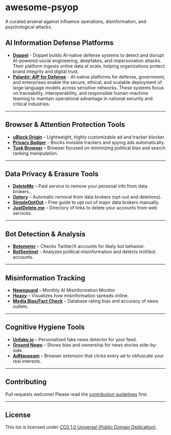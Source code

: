 # awesome-psyop
A curated arsenal against influence operations, disinformation, and psychological attacks.

## AI Information Defense Platforms

- **[Doppel](https://www.doppel.com/)** - Doppel builds AI-native defense systems to detect and disrupt AI-powered social engineering, deepfakes, and impersonation attacks. Their platform ingests online data at scale, helping organizations protect brand integrity and digital trust.
- **[Palantir: AIP for Defense](https://www.palantir.com/platforms/aip/defense/)** - AI-native platforms for defense, government, and enterprises enable the secure, ethical, and scalable deployment of large language models across sensitive networks. These systems focus on traceability, interoperability, and responsible human-machine teaming to maintain operational advantage in national security and critical industries.

---

## Browser & Attention Protection Tools
- **[uBlock Origin](https://github.com/gorhill/uBlock)** – Lightweight, highly customizable ad and tracker blocker.
- **[Privacy Badger](https://privacybadger.org/)** – Blocks invisible trackers and spying ads automatically.
- **[Tusk Browser](https://tuskbrowser.com/)** – Browser focused on minimizing political bias and search ranking manipulation.

---

## Data Privacy & Erasure Tools
- **[DeleteMe](https://joindeleteme.com/)** – Paid service to remove your personal info from data brokers.
- **[Optery](https://www.optery.com/)** – Automatic removal from data brokers (opt-out and deletions).
- **[SimpleOptOut](https://simpleoptout.com/)** – Free guide to opt out of major data brokers manually.
- **[JustDelete.me](https://justdelete.me/)** – Directory of links to delete your accounts from web services.

---

## Bot Detection & Analysis
- **[Botometer](https://botometer.osome.iu.edu/)** – Checks Twitter/X accounts for likely bot behavior.
- **[BotSentinel](https://botsentinel.com/)** – Analyzes political misinformation and detects troll/bot accounts.
  
---

## Misinformation Tracking
- **[Newsguard](https://www.newsguardtech.com/ai-misinformation-monitor/)** – Monthly AI Misinformation Monitor
- **[Hoaxy](https://hoaxy.osome.iu.edu/)** – Visualizes how misinformation spreads online.
- **[Media Bias/Fact Check](https://mediabiasfactcheck.com/)** – Database rating bias and accuracy of news outlets.

---

## Cognitive Hygiene Tools
- **[Unfake.io](https://unfake.io/)** – Personalized fake news detector for your feed.
- **[Ground News](https://ground.news/)** – Shows bias and ownership for news stories side-by-side.
- **[AdNauseam](https://adnauseam.io/)** – Browser extension that clicks every ad to obfuscate your real interests.

---

## Contributing
Pull requests welcome! Please read the [contribution guidelines](CONTRIBUTING.md) first.

---

## License
This list is licensed under [CC0 1.0 Universal (Public Domain Dedication)](https://creativecommons.org/publicdomain/zero/1.0/).
